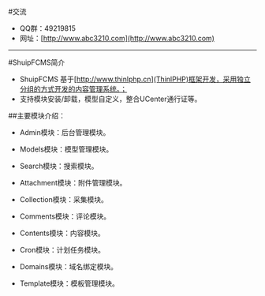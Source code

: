 #交流
* QQ群：49219815
* 网址：[http://www.abc3210.com](http://www.abc3210.com)

----
#ShuipFCMS简介 
* ShuipFCMS 基于[http://www.thinlphp.cn](ThinlPHP)框架开发，采用独立分组的方式开发的内容管理系统。；
* 支持模块安装/卸载，模型自定义，整合UCenter通行证等。

##主要模块介绍：
* Admin模块：后台管理模块。

* Models模块：模型管理模块。

* Search模块：搜索模块。

* Attachment模块：附件管理模块。

* Collection模块：采集模块。

* Comments模块：评论模块。

* Contents模块：内容模块。

* Cron模块：计划任务模块。

* Domains模块：域名绑定模块。

* Template模块：模板管理模块。